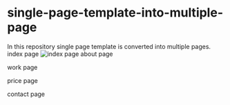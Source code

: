 # single-page-template-into-multiple-page
In this repository single page template is converted into multiple pages.
index page
![index page](https://user-images.githubusercontent.com/92078186/152928386-46037b02-d231-4b33-9c83-bd7688445908.png)
about page

work page

price page

contact page
